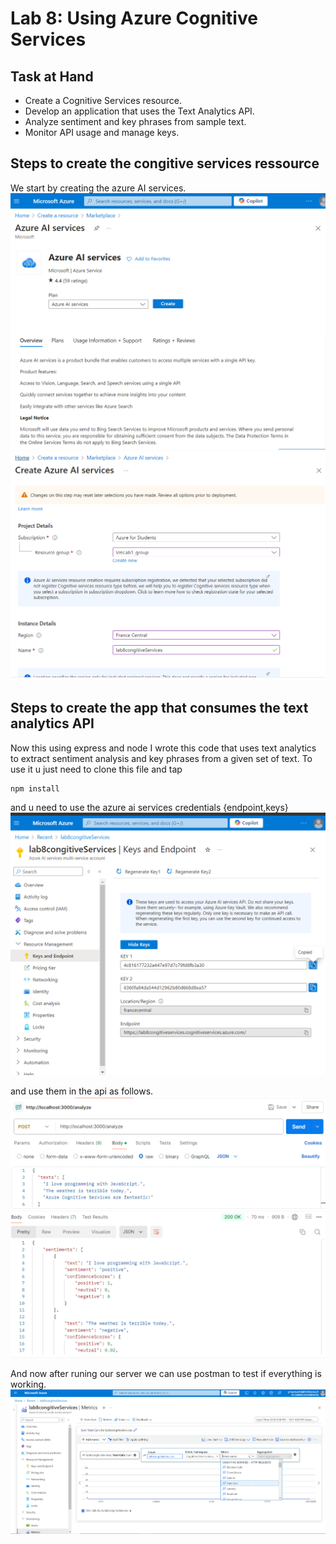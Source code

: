 # Lab 8: Using Azure Cognitive Services

## Task at Hand

- Create a Cognitive Services resource.
- Develop an application that uses the Text Analytics API.
- Analyze sentiment and key phrases from sample text.
- Monitor API usage and manage keys.

## Steps to create the congitive services ressource
We start by creating the azure AI services.
![Create ai services](https://github.com/YoussefHannachii/AZTraining/blob/master/Lab8/images/1.PNG)
![Create ai services 2](https://github.com/YoussefHannachii/AZTraining/blob/master/Lab8/images/2.PNG)


## Steps to create the app that consumes the text analytics API
Now this using express and node I wrote this code that uses text analytics to extract sentiment analysis and key phrases from a given set of text.
To use it u just need to clone this file and tap 
```code
npm install
```

and u need to use the azure ai services credentials {endpoint,keys}
![Credentials ](https://github.com/YoussefHannachii/AZTraining/blob/master/Lab8/images/3.PNG)

and use them in the api as follows.
![function](https://github.com/YoussefHannachii/AZTraining/blob/master/Lab8/images/5.PNG)

And now after runing our server we can use postman to test if everything is working.
![Postman test](https://github.com/YoussefHannachii/AZTraining/blob/master/Lab8/images/6.PNG)
